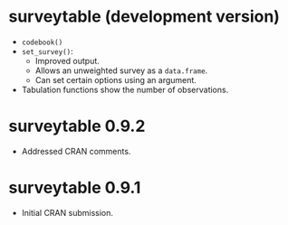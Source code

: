 # surveytable (development version)

* `codebook()`
* `set_survey()`:
  * Improved output.
  * Allows an unweighted survey as a `data.frame`.
  * Can set certain options using an argument.
* Tabulation functions show the number of observations.

# surveytable 0.9.2

* Addressed CRAN comments.

# surveytable 0.9.1

* Initial CRAN submission.

